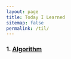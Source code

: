 ```yaml
---
layout: page
title: Today I Learned
sitemap: false
permalink: /til/
---
```


### 1. [Algorithm](/til/aps/)